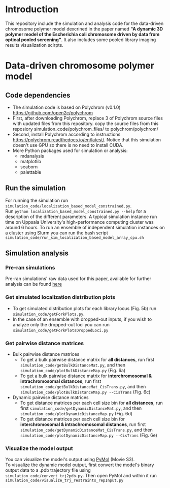 # Introduction
This repository include the simulation and analysis code for the data-driven chromosome polymer model dexcrined in the paper named **"A dynamic 3D polymer model of the Escherichia coli chromosome driven by data from optical pooled screening"**. 
It also includes some pooled library imaging results visualization scirpts.

# Data-driven chromosome polymer model
## Code dependencies
- The simulation code is based on Polychrom (v0.1.0) https://github.com/open2c/polychrom
- First, after downloading Polychrom, replace 3 of Polychrom source files with updated files from this repository. copy the source files from this reposiory simulation_code/polychrom_files/ to polychrom/polychrom/
- Second, install Polychrom according to instructions https://polychrom.readthedocs.io/en/latest/. Notice that this simulation doesn't use GPU so there is no need to install CUDA.
- More Python packages used for simulation or analysis:
  - mdanalysis
  - matplotlib
  - seaborn
  - palettable
 

## Run the simulation
For running the simulation run `simulation_code/localization_based_model_constrained.py`.<br>
Run `python localization_based_model_constrained.py --help` for a description of the different parameters.<be>
A typical simulation instance run time on Uppsala University's high-performance computing cluster was around 6 hours.
To run an ensemble of independent simulation instances on a cluster using Slurm you can run the bash script `simulation_code/run_sim_localization_based_model_array_cpu.sh`

## Simulation analysis
### Pre-ran simulations
Pre-ran simulations' raw data used for this paper, available for further analysis can be found [here](https://figshare.com/ndownloader/files/50078703?private_link=ef5f1fbb7a4a4daf0b6a)

### Get simulated localization distribution plots
- To get simulated distribution plots for each library locus (Fig. 5b) run `simulation_code/getForkPlots.py`.
- In the case of an ensemble with dropped-out inputs, if you wish to analyze only the dropped-out loci you can run `simulation_code/getForkPlotsDroppedLoci.py`

### Get pairwise distance matrices
- Bulk pairwise distance matrices
  - To get a bulk pairwise distance matrix for **all distances**, run first `simulation_code/getBulkDistanceMat.py`, and then `simulation_code/plotBulkDistanceMap.py` (Fig. 6a)
  - To get a bulk pairwise distance matrix for **interchromosomal & intrachromosomal distances**, run first `simulation_code/getBulkDistanceMat_CisTrans.py`, and then `simulation_code/plotBulkDistanceMap.py --CisTrans` (Fig. 6c)
- Dynamic pairwise distance matrices
  - To get distance matrices per each cell size bin  for **all distances**, run first `simulation_code/getDynamicDistanceMat.py`, and then `simulation_code/plotDynamicDistanceMap.py` (Fig. 6d)
  - To get distance matrices per each cell size bin  for **interchromosomal & intrachromosomal distances**, run first `simulation_code/getDynamicDistanceMat_CisTrans.py`, and then `simulation_code/plotDynamicDistanceMap.py --CisTrans` (Fig. 6e)
 
### Visualize the model output
You can visualize the model's output using [PyMol](https://pymol.org/) (Movie S3).<br>
To visualize the dynamic model output, first convert the model's binary output data to a .pdb trajectory file using `simulation_code/convert_trj2pdb.py`. Then open PyMol and within it run `simulation_code/visualize_trj_restraints_repInput.py` 
